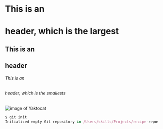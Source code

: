 # This is an <h1> header, which is the largest
## This is an <h2> header
###### This is an <h6> header, which is the smallests

![image of Yaktocat](https://octodex.github.com/images/yaktocat.png)

```` javascript
$ git init
Initialized empty Git repository in /Users/skills/Projects/recipe-repository/.git/
````
